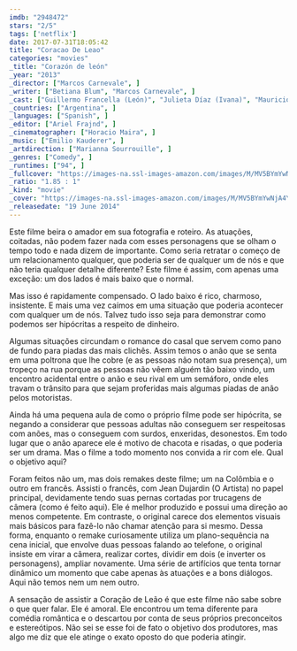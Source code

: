```yaml
---
imdb: "2948472"
stars: "2/5"
tags: ['netflix']
date: 2017-07-31T18:05:42
title: "Coracao De Leao"
categories: "movies"
_title: "Corazón de león"
_year: "2013"
_director: ["Marcos Carnevale", ]
_writer: ["Betiana Blum", "Marcos Carnevale", ]
_cast: ["Guillermo Francella (León)", "Julieta Díaz (Ivana)", "Mauricio Dayub (Diego)", "Jorgelina Aruzzi (Corina)", "Nora Cárpena (Adriana)", "Nicolás Francella (Toto)", "María Nela Sinisterra (Glenda)", "Claudia Fontán (Toto's mother Sabrina)", "Carlos Donigian (Hombre de la calle con celular)", ]
_countries: ["Argentina", ]
_languages: ["Spanish", ]
_editor: ["Ariel Frajnd", ]
_cinematographer: ["Horacio Maira", ]
_music: ["Emilio Kauderer", ]
_artdirection: ["Marianna Sourrouille", ]
_genres: ["Comedy", ]
_runtimes: ["94", ]
_fullcover: "https://images-na.ssl-images-amazon.com/images/M/MV5BYmYwNjA4YjktNDE4Mi00Yjc3LWI1YTYtNmNhZTM1MzI1ZmU1XkEyXkFqcGdeQXVyMzAzODY0NzE@.jpg"
_ratio: "1.85 : 1"
_kind: "movie"
_cover: "https://images-na.ssl-images-amazon.com/images/M/MV5BYmYwNjA4YjktNDE4Mi00Yjc3LWI1YTYtNmNhZTM1MzI1ZmU1XkEyXkFqcGdeQXVyMzAzODY0NzE@._V1._SX98_SY140_.jpg"
_releasedate: "19 June 2014"
---
```

Este filme beira o amador em sua fotografia e roteiro. As atuações, coitadas, não podem fazer nada com esses personagens que se olham o tempo todo e nada dizem de importante. Como seria retratar o começo de um relacionamento qualquer, que poderia ser de qualquer um de nós e que não teria qualquer detalhe diferente? Este filme é assim, com apenas uma exceção: um dos lados é mais baixo que o normal.

Mas isso é rapidamente compensado. O lado baixo é rico, charmoso, insistente. E mais uma vez caímos em uma situação que poderia acontecer com qualquer um de nós. Talvez tudo isso seja para demonstrar como podemos ser hipócritas a respeito de dinheiro.

Algumas situações circundam o romance do casal que servem como pano de fundo para piadas das mais clichês. Assim temos o anão que se senta em uma poltrona que lhe cobre (e as pessoas não notam sua presença), um tropeço na rua porque as pessoas não vêem alguém tão baixo vindo, um encontro acidental entre o anão e seu rival em um semáforo, onde eles travam o trânsito para que sejam proferidas mais algumas piadas de anão pelos motoristas.

Ainda há uma pequena aula de como o próprio filme pode ser hipócrita, se negando a considerar que pessoas adultas não conseguem ser respeitosas com anões, mas o conseguem com surdos, enxeridas, desonestos. Em todo lugar que o anão aparece ele é motivo de chacota e risadas, o que poderia ser um drama. Mas o filme a todo momento nos convida a rir com ele. Qual o objetivo aqui?

Foram feitos não um, mas dois remakes deste filme; um na Colômbia e o outro em francês. Assisti o francês, com Jean Dujardin (O Artista) no papel principal, devidamente tendo suas pernas cortadas por trucagens de câmera (como é feito aqui). Ele é melhor produzido e possui uma direção ao menos competente. Em contraste, o original carece dos elementos visuais mais básicos para fazê-lo não chamar atenção para si mesmo. Dessa forma, enquanto o remake curiosamente utiliza um plano-sequência na cena inicial, que envolve duas pessoas falando ao telefone, o original insiste em virar a câmera, realizar cortes, dividir em dois (e inverter os personagens), ampliar novamente. Uma série de artifícios que tenta tornar dinâmico um momento que cabe apenas às atuações e a bons diálogos. Aqui não temos nem um nem outro.

A sensação de assistir a Coração de Leão é que este filme não sabe sobre o que quer falar. Ele é amoral. Ele encontrou um tema diferente para comédia romântica e o descartou por conta de seus próprios preconceitos e estereótipos. Não sei se esse foi de fato o objetivo dos produtores, mas algo me diz que ele atinge o exato oposto do que poderia atingir.
